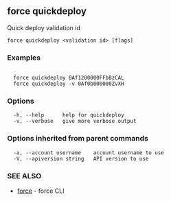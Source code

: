 ## force quickdeploy

Quick deploy validation id

```
force quickdeploy <validation id> [flags]
```

### Examples

```

  force quickdeploy 0Af1200000FFbBzCAL
  force quickdeploy -v 0Af0b000000ZvXH

```

### Options

```
  -h, --help      help for quickdeploy
  -v, --verbose   give more verbose output
```

### Options inherited from parent commands

```
  -a, --account username    account username to use
  -V, --apiversion string   API version to use
```

### SEE ALSO

* [force](force.md)	 - force CLI


